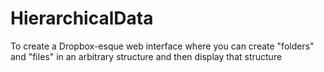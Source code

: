 # HierarchicalData
To create a Dropbox-esque web interface where you can create "folders" and "files" in an arbitrary structure and then display that structure
